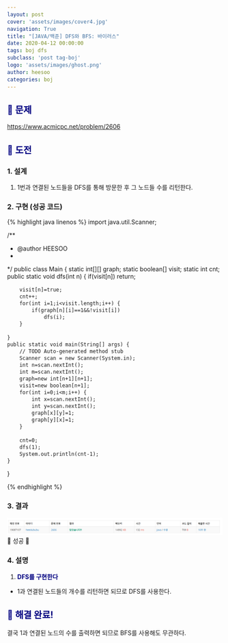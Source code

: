 ```yaml
---
layout: post
cover: 'assets/images/cover4.jpg'
navigation: True
title: "[JAVA/백준] DFS와 BFS: 바이러스"
date: 2020-04-12 00:00:00
tags: boj dfs
subclass: 'post tag-boj'
logo: 'assets/images/ghost.png'
author: heesoo
categories: boj
---
```

## <span style="color:navy">👀 문제</span>
<https://www.acmicpc.net/problem/2606>

## <span style="color:navy">👊 도전</span>

### 1. 설계
1. 1번과 연결된 노드들을 DFS를 통해 방문한 후 그 노드들 수를 리턴한다.

### 2. 구현 (성공 코드)
{% highlight java linenos %}
import java.util.Scanner;

/**
 * @author HEESOO
 *
 */
public class Main {
	static int[][] graph;
	static boolean[] visit;
	static int cnt;
	public static void dfs(int n) {
		if(visit[n]) return;
		
		visit[n]=true;
		cnt++;
		for(int i=1;i<visit.length;i++) {
			if(graph[n][i]==1&&!visit[i])
				dfs(i);
		}
		
	}
	public static void main(String[] args) {
		// TODO Auto-generated method stub
		Scanner scan = new Scanner(System.in);
		int n=scan.nextInt();
		int m=scan.nextInt();
		graph=new int[n+1][n+1];
		visit=new boolean[n+1];
		for(int i=0;i<m;i++) {
			int x=scan.nextInt();
			int y=scan.nextInt();
			graph[x][y]=1;
			graph[y][x]=1;
		}
		
		cnt=0;
		dfs(1);
		System.out.println(cnt-1);
	}
}

 {% endhighlight %}

### 3. 결과
![실행결과](./assets/images/200412_2.PNG)
🤟 성공 🤟 

### 4. 설명
1. **<span style="color:navy">DFS를 구현한다</span>**
- 1과 연결된 노드들의 개수를 리턴하면 되므로 DFS를 사용한다.

## <span style="color:navy">👏 해결 완료!</span>
결국 1과 연결된 노드의 수를 출력하면 되므로 BFS를 사용해도 무관하다.
